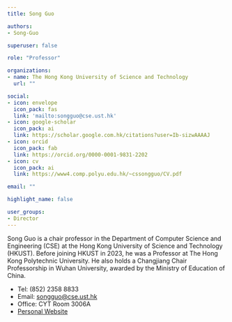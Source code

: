 ```yaml
---
title: Song Guo

authors:
- Song-Guo

superuser: false

role: "Professor"

organizations:
- name: The Hong Kong University of Science and Technology
  url: ""

social:
- icon: envelope
  icon_pack: fas
  link: 'mailto:songguo@cse.ust.hk'
- icon: google-scholar
  icon_pack: ai
  link: https://scholar.google.com.hk/citations?user=Ib-sizwAAAAJ
- icon: orcid
  icon_pack: fab
  link: https://orcid.org/0000-0001-9831-2202
- icon: cv
  icon_pack: ai
  link: https://www4.comp.polyu.edu.hk/~cssongguo/CV.pdf

email: ""

highlight_name: false

user_groups:
- Director
---
```


Song Guo is a chair professor in the Department of Computer Science and Engineering (CSE) at the Hong Kong University of Science and Technology (HKUST). Before joining HKUST in 2023, he was a Professor at The Hong Kong Polytechnic University. He also holds a Changjiang Chair Professorship in Wuhan University, awarded by the Ministry of Education of China.

* Tel:	(852) 2358 8833
* Email:	songguo@cse.ust.hk
* Office:	CYT Room 3006A
* [Personal Website](https://cse.hkust.edu.hk/admin/people/faculty/profile/songguo) 

